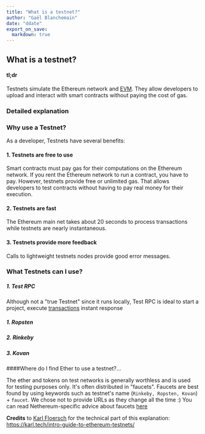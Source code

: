 ```yaml
---
title: "What is a testnet?"
author: "Gaël Blanchemain"
date: "ddate"
export_on_save:
  markdown: true
---
```

##  What is a testnet?

####  tl;dr

Testnets simulate the Ethereum network and [EVM](evm.md). They allow developers to upload and interact with smart contracts without paying the cost of gas.

###  Detailed explanation

###  Why use a Testnet?

As a developer, Testnets have several benefits:
####  1. Testnets are free to use

Smart contracts must pay gas for their computations on the Ethereum network. If you rent the Ethereum network to run a contract, you have to pay. However, testnets provide free or unlimited gas. That allows developers to test contracts without having to pay real money for their execution.

####  2. Testnets are fast

The Ethereum main net takes about 20 seconds to process transactions while testnets are nearly instantaneous.

####  3. Testnets provide more feedback

Calls to lightweight testnets nodes provide good error messages.

###  What Testnets can I use?


##### 1. Test RPC

Although not a "true Testnet" since it runs locally, Test RPC is ideal to start a project, execute [transactions](transaction.md) instant response

##### 1. Ropsten

##### 2. Rinkeby

##### 3. Kovan

####Where do I find Ether to use a testnet?...

The ether and tokens on test networks is generally worthless and is used for testing purposes only. It's often distributed in "faucets". Faucets are best found by using keywords such as  testnet's name (```Rinkeby, Ropsten, Kovan```) + ```faucet```. We chose not to provide URLs as they change all the time :)
You can read Nethereum-specific advice about faucets [here](https://medium.com/@juanfranblanco/netherum-faucet-and-nuget-templates-4a088f06933d)

**Credits**  to [Karl Floersch](https://karl.tech) for the technical part of this explanation: https://karl.tech/intro-guide-to-ethereum-testnets/